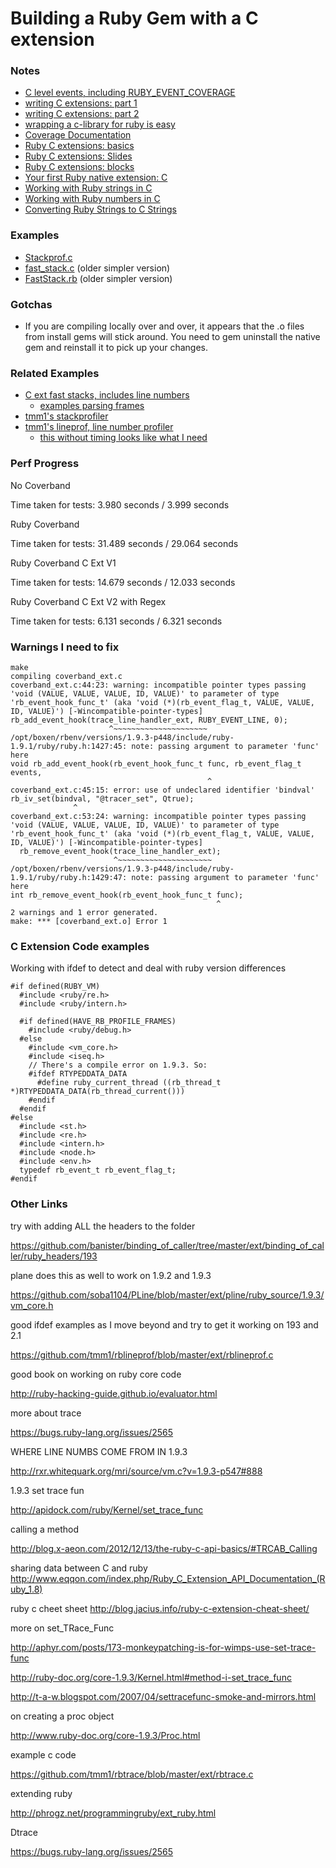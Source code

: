 # Building a Ruby Gem with a C extension

### Notes

* [C level events, including RUBY_EVENT_COVERAGE](http://qiita.com/yui-knk/items/92b0537fa1d5dd5ebc83)
* [writing C extensions: part 1](http://tenderlovemaking.com/2009/12/18/writing-ruby-c-extensions-part-1.html)
* [writing C extensions: part 2](http://tenderlovemaking.com/2010/12/11/writing-ruby-c-extensions-part-2.html)
* [wrapping a c-library for ruby is easy](http://blog.firmhouse.com/wrapping-up-a-c-library-for-ruby-it-s-actually-pretty-easy)
* [Coverage Documentation](http://www.ruby-doc.org/stdlib-1.9.3/libdoc/coverage/rdoc/Coverage.html)
* [Ruby C extensions: basics](http://blog.x-aeon.com/2012/12/13/the-ruby-c-api-basics/#TRCAB_Calling)
* [Ruby C extensions: Slides](http://java.ociweb.com/mark/NFJS/RubyCExtensions.pdf)
* [Ruby C extensions: blocks](http://clalance.blogspot.com/2011/01/writing-ruby-extensions-in-c-part-11.html)
* [Your first Ruby native extension: C](https://blog.jcoglan.com/2012/07/29/your-first-ruby-native-extension-c/)
* [Working with Ruby strings in C](http://clalance.blogspot.com/2011/01/writing-ruby-extensions-in-c-part-8.html)
* [Working with Ruby numbers in C](http://yard.ruby-doc.org/stdlib-2.1.0/Num2int.html)
* [Converting Ruby Strings to C Strings](http://stackoverflow.com/questions/10210624/how-to-convert-a-string-taken-out-from-a-ruby-array-into-a-c-c-string)

### Examples

* [Stackprof.c](https://github.com/tmm1/stackprof/blob/master/ext/stackprof.c)
* [fast_stack.c](https://raw.githubusercontent.com/SamSaffron/fast_stack/060f15dc68d2102f73f3302833b37fde357d3cde/ext/fast_stack/fast_stack.c) (older simpler version)
* [FastStack.rb](https://github.com/SamSaffron/fast_stack/blob/060f15dc68d2102f73f3302833b37fde357d3cde/lib/fast_stack.rb) (older simpler version)

### Gotchas

* If you are compiling locally over and over, it appears that the .o files from install gems will stick around. You need to gem uninstall the native gem and reinstall it to pick up your changes.

### Related Examples

* [C ext fast stacks, includes line numbers](https://github.com/SamSaffron/fast_stack)
  * [examples parsing frames](https://github.com/SamSaffron/fast_stack/blob/master/lib/fast_stack.rb) 
* [tmm1's stackprofiler](https://github.com/tmm1/stackprof)
* [tmm1's lineprof, line number profiler](https://github.com/tmm1/rblineprof)
  * [this without timing looks like what I need](https://github.com/tmm1/rblineprof/blob/master/ext/rblineprof.c) 

### Perf Progress

No Coverband

Time taken for tests:   3.980 seconds /  3.999 seconds

Ruby Coverband

Time taken for tests:   31.489 seconds / 29.064 seconds

Ruby Coverband C Ext V1

Time taken for tests:   14.679 seconds / 12.033 seconds

Ruby Coverband C Ext V2 with Regex

Time taken for tests:   6.131 seconds / 6.321 seconds

### Warnings I need to fix

    make
    compiling coverband_ext.c
	coverband_ext.c:44:23: warning: incompatible pointer types passing 'void (VALUE, VALUE, VALUE, ID, VALUE)' to parameter of type 'rb_event_hook_func_t' (aka 'void (*)(rb_event_flag_t, VALUE, VALUE, ID, VALUE)') [-Wincompatible-pointer-types]
    rb_add_event_hook(trace_line_handler_ext, RUBY_EVENT_LINE, 0);
	                      ^~~~~~~~~~~~~~~~~~~~~~
	/opt/boxen/rbenv/versions/1.9.3-p448/include/ruby-1.9.1/ruby/ruby.h:1427:45: note: passing argument to parameter 'func' here
	void rb_add_event_hook(rb_event_hook_func_t func, rb_event_flag_t events,
	                                            ^
	coverband_ext.c:45:15: error: use of undeclared identifier 'bindval'
    rb_iv_set(bindval, "@tracer_set", Qtrue);
	              ^
	coverband_ext.c:53:24: warning: incompatible pointer types passing 'void (VALUE, VALUE, VALUE, ID, VALUE)' to parameter of type 'rb_event_hook_func_t' (aka 'void (*)(rb_event_flag_t, VALUE, VALUE, ID, VALUE)') [-Wincompatible-pointer-types]
	  rb_remove_event_hook(trace_line_handler_ext);
	                       ^~~~~~~~~~~~~~~~~~~~~~
	/opt/boxen/rbenv/versions/1.9.3-p448/include/ruby-1.9.1/ruby/ruby.h:1429:47: note: passing argument to parameter 'func' here
	int rb_remove_event_hook(rb_event_hook_func_t func);
	                                              ^
	2 warnings and 1 error generated.
	make: *** [coverband_ext.o] Error 1  
  
### C Extension Code examples

Working with ifdef to detect and deal with ruby version differences

    #if defined(RUBY_VM)
      #include <ruby/re.h>
      #include <ruby/intern.h>
    
      #if defined(HAVE_RB_PROFILE_FRAMES)
        #include <ruby/debug.h>
      #else
        #include <vm_core.h>
        #include <iseq.h>
        // There's a compile error on 1.9.3. So:
        #ifdef RTYPEDDATA_DATA
          #define ruby_current_thread ((rb_thread_t *)RTYPEDDATA_DATA(rb_thread_current()))
        #endif
      #endif
    #else
      #include <st.h>
      #include <re.h>
      #include <intern.h>
      #include <node.h>
      #include <env.h>
      typedef rb_event_t rb_event_flag_t;
    #endif
    
### Other Links

try with adding ALL the headers to the folder

https://github.com/banister/binding_of_caller/tree/master/ext/binding_of_caller/ruby_headers/193

plane does this as well to work on 1.9.2 and 1.9.3

https://github.com/soba1104/PLine/blob/master/ext/pline/ruby_source/1.9.3/vm_core.h

good ifdef examples as I move beyond and try to get it working on 193 and 2.1

https://github.com/tmm1/rblineprof/blob/master/ext/rblineprof.c

good book on working on ruby core code

http://ruby-hacking-guide.github.io/evaluator.html

more about trace

https://bugs.ruby-lang.org/issues/2565

WHERE LINE NUMBS COME FROM IN 1.9.3

http://rxr.whitequark.org/mri/source/vm.c?v=1.9.3-p547#888

1.9.3 set trace fun

http://apidock.com/ruby/Kernel/set_trace_func

calling a method

http://blog.x-aeon.com/2012/12/13/the-ruby-c-api-basics/#TRCAB_Calling

sharing data between C and ruby
http://www.eqqon.com/index.php/Ruby_C_Extension_API_Documentation_(Ruby_1.8)

ruby c cheet sheet
http://blog.jacius.info/ruby-c-extension-cheat-sheet/

more on set_TRace_Func

http://aphyr.com/posts/173-monkeypatching-is-for-wimps-use-set-trace-func

http://ruby-doc.org/core-1.9.3/Kernel.html#method-i-set_trace_func

http://t-a-w.blogspot.com/2007/04/settracefunc-smoke-and-mirrors.html

on creating a proc object

http://www.ruby-doc.org/core-1.9.3/Proc.html

example c code

https://github.com/tmm1/rbtrace/blob/master/ext/rbtrace.c

extending ruby

http://phrogz.net/programmingruby/ext_ruby.html

Dtrace

https://bugs.ruby-lang.org/issues/2565

